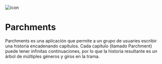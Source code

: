 ![icon](icon.ico) 
# Parchments

Parchments es una aplicación que permite a un grupo de usuaries escribir una historia encadenando capítulos. Cada capítulo (llamado Parchment) puede tener infinitas continuaciones, por lo que la historia resultante es un árbol de múltiples géneros y giros en la trama.